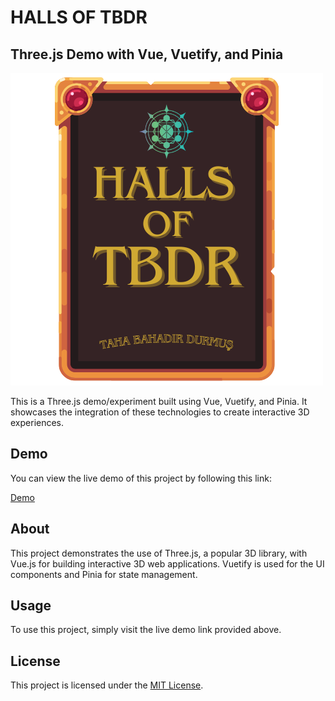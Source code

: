 # HALLS OF TBDR

## Three.js Demo with Vue, Vuetify, and Pinia

![Logo](public/logo.png)

This is a Three.js demo/experiment built using Vue, Vuetify, and Pinia. It showcases the integration of these technologies to create interactive 3D experiences.

## Demo

You can view the live demo of this project by following this link:

[Demo](https://halls-of-tbdr.vercel.app/)

## About

This project demonstrates the use of Three.js, a popular 3D library, with Vue.js for building interactive 3D web applications. Vuetify is used for the UI components and Pinia for state management.

## Usage

To use this project, simply visit the live demo link provided above.

## License

This project is licensed under the [MIT License](LICENSE).
